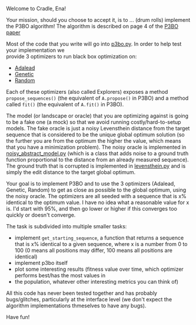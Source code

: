 Welcome to Cradle, Ena!

Your mission, should you choose to accept it, is to ... (drum rolls) implement the P3BO algorithm! The algorithm
is described on page 4 of the [P3BO paper](https://arxiv.org/pdf/2006.03227.pdf)

Most of the code that you write will go into [p3bo.py](p3bo.py). In order to help test your implementation we  
provide 3 optimizers to run black box optimization on:

- [Adalead](flexs/optimizers/adalead.py)
- [Genetic](flexs/optimizers/genetic_algorithm.py)
- [Random]((flexs/optimizers/random.py))

Each of these optimizers (also called Explorers) exposes a method `propose_sequences()` (the equivalent of `A.propose()`
in P3BO) and a method called `fit()` (the equivalent of `A.fit()` in P3BO).

The model (or landscape or oracle) that you are optimizing against is going to be a fake one (a mock) so that we avoid
running costly/hard-to-setup models. The fake oracle is just a noisy Levensthein distance from the target sequence that
is considered to be the unique global optimum solution (so the further you are from the optimum the higher the value,
which means that you have a minimization problem). The noisy oracle is implemented in
[noisy_abstract_model.py](flexs/models/noisy_abstract_model.py) (which is a class that adds noise to a ground truth
function proportional to the distance from an already measured sequence). The ground truth that is corrupted is
implemented in [levensthein.py](flexs/models/levensthein.py) and is simply the edit distance to the target global
optimum.

Your goal is to implement P3BO and to use the 3 optimizers (Adalead, Genetic, Random) to get as close as possible to the
global optimum, using the noisy oracle. The optimizers are all seeded with a sequence that is x% identical to the
optimum value. I have no idea what a reasonable value for x is. I'd start with 95%, and then go lower or higher if this
converges too quickly or doesn't converge.

The task is subdivided into multiple smaller tasks:

* implement `get_starting_sequence`, a function that returns a sequence that is x% identical to a given sequence, where
  x is a number from 0 to 100 (0 means all positions may differ, 100 means all positions are identical)
* implement p3bo itself
* plot some interesting results (fitness value over time, which optimizer performs best/has the most values in
* the population, whatever other interesting metrics you can think of)

All this code has never been tested together and has probably bugs/glitches, particularly at the interface level
(we don't expect the algorithm implementations thmeselves to have any bugs).

Have fun!